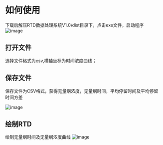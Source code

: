 # 如何使用
下载后解压RTD数据处理系统V1.0\dist目录下，点击exe文件，启动程序
![image](https://user-images.githubusercontent.com/77474672/223453595-4b9d17e4-cc13-4d21-90a7-03bc507a4afe.png)

## 打开文件
选择文件格式为csv,横轴坐标为时间浓度曲线；

## 保存文件
保存文件为CSV格式，获得无量纲浓度，无量纲时间，平均停留时间及平均停留时间方差

![image](https://user-images.githubusercontent.com/77474672/223454463-4a8d09f9-5297-4340-abb1-c24b8ee6e368.png)

## 绘制RTD
绘制无量纲时间及无量纲浓度曲线
![image](https://user-images.githubusercontent.com/77474672/223454697-079fb429-35a3-4b91-a94d-2778c6891b5c.png)
